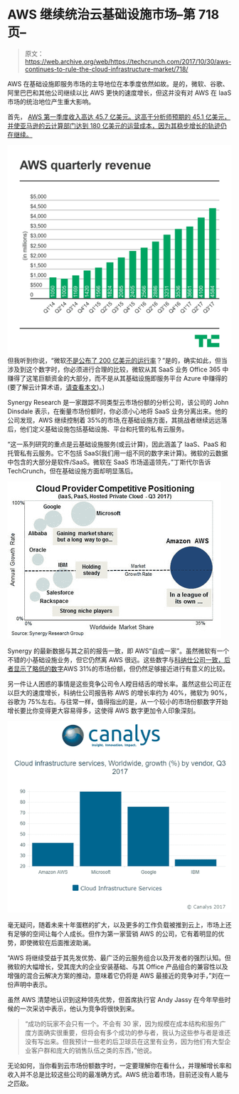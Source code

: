 # AWS 继续统治云基础设施市场–第 718 页–

> 原文：<https://web.archive.org/web/https://techcrunch.com/2017/10/30/aws-continues-to-rule-the-cloud-infrastructure-market/718/>

AWS 在基础设施即服务市场的主导地位在本季度依然如故。是的，微软、谷歌、阿里巴巴和其他公司继续以比 AWS 更快的速度增长，但这并没有对 AWS 在 IaaS 市场的统治地位产生重大影响。

首先， [AWS 第一季度收入高达 45.7 亿美元。这高于分析师预期的 45.1 亿美元，并使亚马逊的云计算部门达到 180 亿美元的运营成本，因为其稳步增长的轨迹仍在继续。](https://web.archive.org/web/20190810170515/https://beta.techcrunch.com/2017/10/26/amazons-financials-impress-with-a-better-than-expected-quarter/)

![](img/ac787d13345597b4e1fad20986d5916a.png)
但我听到你说，“微软[不是公布了 200 亿美元的运行率](https://web.archive.org/web/20190810170515/https://beta.techcrunch.com/2017/10/26/microsoft-easily-beats-the-street-as-its-cloud-run-rate-passes-20b-a-year-early/)？”是的，确实如此，但当涉及到这个数字时，你必须进行合理的比较，微软从其 SaaS 业务 Office 365 中赚得了这笔巨额资金的大部分，而不是从其基础设施即服务平台 Azure 中赚得的(要了解云计算术语，[请查看本文](https://web.archive.org/web/20190810170515/https://beta.techcrunch.com/2017/02/19/wtf-is-cloud-computing/))。)

Synergy Research 是一家跟踪不同类型云市场份额的分析公司，该公司的 John Dinsdale 表示，在衡量市场份额时，你必须小心地将 SaaS 业务分离出来。他的公司发现，AWS 继续控制着 35%的市场,在基础设施方面，其挑战者继续远远落后，他们定义基础设施包括基础设施、平台和托管的私有云服务。

“这一系列研究的重点是云基础设施服务(或云计算)，因此涵盖了 IaaS、PaaS 和托管私有云服务。它不包括 SaaS(我们用一组不同的数字来计算)。微软的云数据中包含的大部分是软件/SaaS。微软在 SaaS 市场遥遥领先，”丁斯代尔告诉 TechCrunch，但在基础设施方面却明显落后。

![](img/040a90548e81ae6a9e632026b8a80849.png)

Synergy 的最新数据与其之前的报告一致，即 AWS“自成一家”。虽然微软有一个不错的小基础设施业务，但它仍然离 AWS 很远。这些数字与[科纳仕公司一致，后者显示了略低的数字](https://web.archive.org/web/20190810170515/https://www.canalys.com/newsroom/media-alert-leading-cloud-service-providers-accelerate-q3-2017-fueling-43-growth)AWS 31%的市场份额，但仍然足够接近进行有意义的比较。

另一件让人困惑的事情是这些竞争公司令人瞠目结舌的增长率。虽然这些公司正在以巨大的速度增长，科纳仕公司报告称 AWS 的增长率约为 40%，微软为 90%，谷歌为 75%左右。与往常一样，值得指出的是，从一个较小的市场份额数字开始增长要比你变得更大容易得多，这使得 AWS 数字更加令人印象深刻。

![](img/79ff54bd9a78f06960b683d542f0f607.png)

毫无疑问，随着未来十年蛋糕的扩大，以及更多的工作负载被推到云上，市场上还有足够的空间让每个人成长。但作为第一家营销 AWS 的公司，它有着明显的优势，即使微软在后面推波助澜。

“AWS 将继续受益于其先发优势、最广泛的云服务组合以及开发者的强烈认知。但微软的大幅增长，受其庞大的企业安装基础、与其 Office 产品组合的兼容性以及增强的混合云解决方案的推动，意味着它仍将是 AWS 最接近的竞争对手，”刘在一份声明中表示。

虽然 AWS 清楚地认识到这种领先优势，但首席执行官 Andy Jassy 在今年早些时候的一次采访中表示，他认为竞争将很快到来。

> “成功的玩家不会只有一个。不会有 30 家，因为规模在成本结构和服务广度方面确实很重要，但将会有多个成功的参与者，我认为这些参与者是谁还没有写出来。但我预计一些老的后卫球员在这里有业务，因为他们有大型企业客户群和庞大的销售队伍之类的东西，”他说。

无论如何，当你看到云市场份额数字时，一定要理解你在看什么，并理解增长率和收入并不总是比较这些公司的最准确方式。AWS 统治着市场，目前还没有人能与之匹敌。